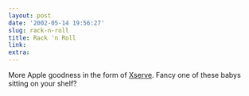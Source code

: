 ```yaml
---
layout: post
date: '2002-05-14 19:56:27'
slug: rack-n-roll
title: Rack 'n Roll
link: 
extra: 
---
```


More Apple goodness in the form of [Xserve](http://www.apple.com/xserve/). Fancy one of these babys sitting on your shelf? 